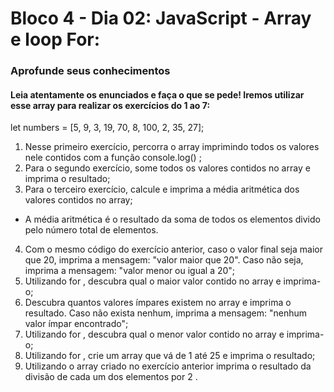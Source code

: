 # Bloco 4 - Dia 02: JavaScript - Array e loop For:
### Aprofunde seus conhecimentos
#### Leia atentamente os enunciados e faça o que se pede! Iremos utilizar esse array para realizar os exercícios do 1 ao 7:
let numbers = [5, 9, 3, 19, 70, 8, 100, 2, 35, 27];
1. Nesse primeiro exercício, percorra o array imprimindo todos os valores nele contidos com a função console.log() ;
2. Para o segundo exercício, some todos os valores contidos no array e imprima o resultado;
3. Para o terceiro exercício, calcule e imprima a média aritmética dos valores contidos no array;
* A média aritmética é o resultado da soma de todos os elementos divido pelo número total de elementos.
4. Com o mesmo código do exercício anterior, caso o valor final seja maior que 20, imprima a mensagem: "valor maior que 20". Caso não seja, imprima a mensagem: "valor menor ou igual a 20";
5. Utilizando for , descubra qual o maior valor contido no array e imprima-o;
6. Descubra quantos valores ímpares existem no array e imprima o resultado. Caso não exista nenhum, imprima a mensagem: "nenhum valor ímpar encontrado";
7. Utilizando for , descubra qual o menor valor contido no array e imprima-o;
8. Utilizando for , crie um array que vá de 1 até 25 e imprima o resultado;
9. Utilizando o array criado no exercício anterior imprima o resultado da divisão de cada um dos elementos por 2 .
